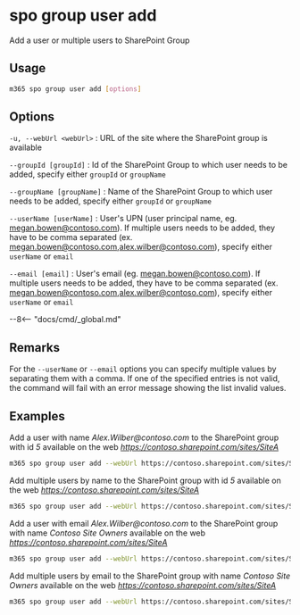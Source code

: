 # spo group user add

Add a user or multiple users to SharePoint Group

## Usage

```sh
m365 spo group user add [options]
```

## Options

`-u, --webUrl <webUrl>`
: URL of the site where the SharePoint group is available

`--groupId [groupId]`
: Id of the SharePoint Group to which user needs to be added, specify either `groupId` or `groupName`

`--groupName [groupName]`
: Name of the SharePoint Group to which user needs to be added, specify either `groupId` or `groupName`

`--userName [userName]`
: User's UPN (user principal name, eg. megan.bowen@contoso.com). If multiple users needs to be added, they have to be comma separated (ex. megan.bowen@contoso.com,alex.wilber@contoso.com), specify either `userName` or `email`

`--email [email]`
: User's email (eg. megan.bowen@contoso.com). If multiple users needs to be added, they have to be comma separated (ex. megan.bowen@contoso.com,alex.wilber@contoso.com), specify either `userName` or `email`

--8<-- "docs/cmd/_global.md"

## Remarks

For the `--userName` or `--email` options you can specify multiple values by separating them with a comma. If one of the specified entries is not valid, the command will fail with an error message showing the list invalid values.

## Examples

Add a user with name _Alex.Wilber@contoso.com_ to the SharePoint group with id _5_ available on the web _https://contoso.sharepoint.com/sites/SiteA_

```sh
m365 spo group user add --webUrl https://contoso.sharepoint.com/sites/SiteA --groupId 5 --userName "Alex.Wilber@contoso.com"
```

Add multiple users by name to the SharePoint group with id _5_ available on the web _https://contoso.sharepoint.com/sites/SiteA_

```sh
m365 spo group user add --webUrl https://contoso.sharepoint.com/sites/SiteA --groupId 5 --userName "Alex.Wilber@contoso.com, Adele.Vance@contoso.com"
```

Add a user with email _Alex.Wilber@contoso.com_ to the SharePoint group with name _Contoso Site Owners_ available on the web _https://contoso.sharepoint.com/sites/SiteA_

```sh
m365 spo group user add --webUrl https://contoso.sharepoint.com/sites/SiteA --groupName "Contoso Site Owners" --email "Alex.Wilber@contoso.com"
```

Add multiple users by email to the SharePoint group with name _Contoso Site Owners_ available on the web _https://contoso.sharepoint.com/sites/SiteA_

```sh
m365 spo group user add --webUrl https://contoso.sharepoint.com/sites/SiteA --groupName "Contoso Site Owners" --email "Alex.Wilber@contoso.com, Adele.Vance@contoso.com"
```